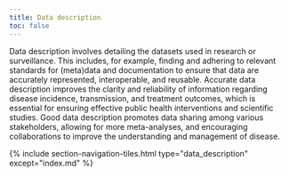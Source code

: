 ```yaml
---
title: Data description
toc: false
---
```


Data description involves detailing the datasets used in research or surveillance. This includes, for example, finding and adhering to relevant standards for (meta)data and documentation to ensure that  data are accurately represented, interoperable, and reusable. Accurate data description improves the clarity and reliability of information regarding disease incidence, transmission, and treatment outcomes, which is essential for ensuring effective public health interventions and scientific studies. Good data description promotes data sharing among various stakeholders, allowing for more meta-analyses, and encouraging collaborations to improve the understanding and management of disease.


{% include section-navigation-tiles.html type="data_description" except="index.md" %}

